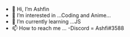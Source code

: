 - 👋 Hi, I’m Ashfin
- 👀 I’m interested in ...Coding and Anime...
- 🌱 I’m currently learning ...JS
- 📫 How to reach me ...
                  -Discord = Ashfi#3588

<!---
Ashfinn/Ashfinn is a ✨ special ✨ repository because its `README.md` (this file) appears on your GitHub profile.
You can click the Preview link to take a look at your changes.
--->
